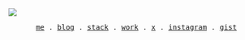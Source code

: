 <img src="https://res.cloudinary.com/muhrusdi/image/upload/v1716310596/qhounke1jnexp7j4uoz5.png">
<p align="center">
  <samp>
    <a href="https://muhrus.dev">me</a> .
    <a href="https://rus.pages.dev/blog">blog</a> .
    <a href="https://github.com/stars/muhrusdi/lists/stack">stack</a> .
    <a href="https://rus.pages.dev/work">work</a> .
    <a href="https://twitter.com/muhrusdev">x</a> .
    <a href="https://instagram.com/muhrusdev">instagram</a> . 
    <a href="https://gist.github.com/muhrusdi">gist</a>
  </samp>
</p>
